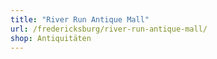 ```yaml
---
title: "River Run Antique Mall"
url: /fredericksburg/river-run-antique-mall/
shop: Antiquitäten
---
```

